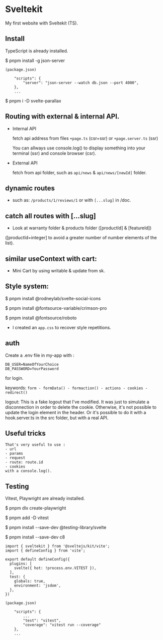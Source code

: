 # Sveltekit

My first website with Sveltekit (TS).

## Install

TypeScript is already installed.

$ pnpm install -g json-server

```
(package.json)

	"scripts": {
		"server": "json-server --watch db.json --port 4000",
	},
	...
```

$ pnpm i -D svelte-parallax

## Routing with external & internal API.

- Internal API

	fetch api address from files `+page.ts` (csr+ssr) or `+page.server.ts` (ssr)

	You can allways use console.log() to display something into your terminal (ssr)
	and console browser (csr).

- External API

	fetch from api folder, such as `api/news` & `api/news/[newId]` folder.

## dynamic routes 

- such as: `/products/1/reviews/1` or with `[...slug]` in /doc.

## catch all routes with [...slug]

- Look at warranty folder & products folder ([productId] & [featureId])

([productId=integer] to avoid a greater number of number elements of the list).

## similar useContext with cart:

- Mini Cart by using writable & update from sk.

## Style system:

$ pnpm install @rodneylab/svelte-social-icons

$ pnpm install @fontsource-variable/crimson-pro

$ pnpm install @fontsource/roboto

- I created an `app.css` to recover style repetitions.

## auth

Create a .env file in my-app with :

```
DB_USER=NameOfYourChoice
DB_PASSWORD=YourPassword
```

for login.

keywords: `form - formData() - formaction() - actions - cookies - redirect()`

logout: This is a fake logout that I've modified. It was just to simulate a disconnection in order to delete the cookie.
Otherwise, it's not possible to update the login element in the header. Or it's possible to do it with a hook.server.ts in the src folder, but with a real API.

## Useful tricks

	That's very useful to use :
	- url
	- params
	- request
	- route: route.id
	- cookies
	with a console.log().

## Testing

Vitest, Playwright are already installed.

$ pnpm dlx create-playwright

$ pnpm add -D vitest

$ pnpm install --save-dev @testing-library/svelte

$ pnpm install --save-dev c8

```
import { sveltekit } from '@sveltejs/kit/vite';
import { defineConfig } from 'vite';

export default defineConfig({
  plugins: [
    svelte({ hot: !process.env.VITEST }),
  ],
  test: {
    globals: true,
    environment: 'jsdom',
  },
})
```

```
(package.json)

	"scripts": {
		...
		"test": "vitest",
		"coverage": "vitest run --coverage"
	},
	...
```

